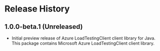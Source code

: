 # Release History

## 1.0.0-beta.1 (Unreleased)

- Initial preview release of Azure LoadTestingClient client library for Java. This package contains Microsoft Azure LoadTestingClient client library.
